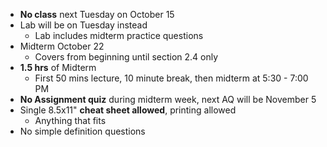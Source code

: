 - **No class** next Tuesday on October 15
- Lab will be on Tuesday instead
	- Lab includes midterm practice questions
- Midterm October 22
	- Covers from beginning until section 2.4 only
- **1.5 hrs** of Midterm
	- First 50 mins lecture, 10 minute break, then midterm at 5:30 - 7:00 PM
- **No Assignment quiz** during midterm week, next AQ will be November 5
- Single 8.5x11" **cheat sheet allowed**, printing allowed
	- Anything that fits
- No simple definition questions